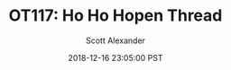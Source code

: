 ---
layout: podcast
title: "OT117: Ho Ho Hopen Thread"
author: Scott Alexander
description: https://slatestarcodex.com/2018/12/16/ot117-ho-ho-hopen-thread/
date: 2018-12-16 23:05:00 PST
length: 575533
duration: 144
guid: ot117-ho-ho-hopen-thread
---